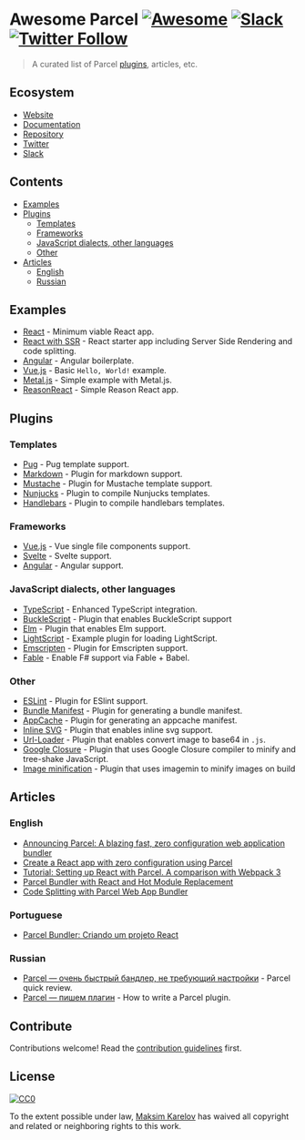 # Awesome Parcel [![Awesome](https://cdn.rawgit.com/sindresorhus/awesome/d7305f38d29fed78fa85652e3a63e154dd8e8829/media/badge.svg)](https://github.com/sindresorhus/awesome) [![Slack](https://slack.parceljs.org/badge.svg)](https://slack.parceljs.org) [![Twitter Follow](https://img.shields.io/twitter/follow/parceljs.svg?style=social)](https://twitter.com/parceljs)

> A curated list of Parcel [plugins](https://www.npmjs.com/search?q=parcel-plugin-), articles, etc.


## Ecosystem
- [Website](https://parceljs.org)
- [Documentation](https://parceljs.org/getting_started.html)
- [Repository](https://github.com/parcel-bundler/parcel)
- [Twitter](https://twitter.com/parceljs)
- [Slack](https://slack.parceljs.org/)


## Contents

- [Examples](#examples)
- [Plugins](#plugins)
    - [Templates](#templates)
    - [Frameworks](#frameworks)
    - [JavaScript dialects, other languages](#javascript-dialects-other-languages)
    - [Other](#other)
- [Articles](#articles)
    - [English](#english)
    - [Russian](#russian)


## Examples

- [React](https://github.com/jaredpalmer/react-parcel-example) - Minimum viable React app.
- [React with SSR](https://github.com/gregtillbrook/react-head-start) - React starter app including Server Side Rendering and code splitting. 
- [Angular](https://github.com/DeMoorJasper/Angular-Parcel-Boilerplate) - Angular boilerplate.
- [Vue.js](https://github.com/parcel-bundler/examples/tree/master/Vue) - Basic `Hello, World!` example.
- [Metal.js](https://github.com/matuzalemsteles/metal-parcel-example) - Simple example with Metal.js.
- [ReasonReact](https://github.com/Raincal/parcel-reason-react-app) - Simple Reason React app.


## Plugins

### Templates

- [Pug](https://github.com/Ty3uK/parcel-plugin-pug) - Pug template support.
- [Markdown](https://github.com/gongpeione/parcel-plugin-markdown) - Plugin for markdown support.
- [Mustache](https://github.com/suuzee/parcel-plugin-mustache) - Plugin for Mustache template support.
- [Nunjucks](https://github.com/devmattrick/parcel-plugin-nunjucks) - Plugin to compile Nunjucks templates.
- [Handlebars](https://github.com/TheBlackBolt/parcel-plugin-handlebars) - Plugin to compile handlebars templates.

### Frameworks

- [Vue.js](https://github.com/BoltDoggy/parcel-plugin-vue) - Vue single file components support.
- [Svelte](https://github.com/DeMoorJasper/parcel-plugin-svelte) - Svelte support.
- [Angular](https://github.com/fathyb/parcel-plugin-angular) - Angular support.

### JavaScript dialects, other languages

- [TypeScript](https://github.com/fathyb/parcel-plugin-typescript) - Enhanced TypeScript integration.
- [BuckleScript](https://github.com/jihchi/parcel-plugin-bucklescript) - Plugin that enables BuckleScript support
- [Elm](https://github.com/ssuman/parcel-plugin-elm) - Plugin that enables Elm support.
- [LightScript](https://github.com/chee/parcel-plugin-lightscript) - Example plugin for loading LightScript.
- [Emscripten](https://github.com/taktod/parcel-plugin-emc) - Plugin for Emscripten support.
- [Fable](https://github.com/slogsdon/parcel-plugin-fable) - Enable F# support via Fable + Babel.

### Other

- [ESLint](https://github.com/BoltDoggy/parcel-plugin-eslint) - Plugin for ESlint support.
- [Bundle Manifest](https://github.com/mugi-uno/parcel-plugin-bundle-manifest) - Plugin for generating a bundle manifest.
- [AppCache](https://github.com/pierredavidbelanger/parcel-plugin-appcache) - Plugin for generating an appcache manifest.
- [Inline SVG](https://github.com/albinotonnina/parcel-plugin-inlinesvg) - Plugin that enables inline svg support.
- [Url-Loader](https://github.com/fansenze/parcel-plugin-url-loader) - Plugin that enables convert image to base64 in `.js`.
- [Google Closure](https://github.com/fathyb/parcel-plugin-closure) - Plugin that uses Google Closure compiler to minify and tree-shake JavaScript.
- [Image minification](https://github.com/DeMoorJasper/parcel-plugin-imagemin) - Plugin that uses imagemin to minify images on build

## Articles

### English

- [Announcing Parcel: A blazing fast, zero configuration web application bundler](https://hackernoon.com/announcing-parcel-a-blazing-fast-zero-configuration-web-application-bundler-feac43aac0f1?source=search_post---------0)
- [Create a React app with zero configuration using Parcel](https://medium.com/@JSNews/create-a-react-app-with-zero-configuration-using-parcel-462aa304bc6b)
- [Tutorial: Setting up React with Parcel. A comparison with Webpack 3](https://www.valentinog.com/blog/tutorial-react-parcel-bundler/)
- [Parcel Bundler with React and Hot Module Replacement](https://medium.com/@d.kang/parcel-bundler-with-react-and-hot-module-replacement-7f92efd25584)
- [Code Splitting with Parcel Web App Bundler](https://hackernoon.com/code-splitting-with-parcel-web-app-bundler-fe06cc3a20da)

### Portuguese

- [Parcel Bundler: Criando um projeto React](https://medium.com/tableless/parcel-bundler-criando-um-projeto-react-1a620a151e34)

### Russian

- [Parcel — очень быстрый бандлер, не требующий настройки](https://habrahabr.ru/post/344486/) - Parcel quick review.
- [Parcel — пишем плагин](https://habrahabr.ru/post/344858/) - How to write a Parcel plugin.


## Contribute

Contributions welcome! Read the [contribution guidelines](contributing.md) first.


## License

[![CC0](https://mirrors.creativecommons.org/presskit/buttons/88x31/svg/cc-zero.svg)](https://creativecommons.org/publicdomain/zero/1.0/)

To the extent possible under law, [Maksim Karelov](https://github.com/Ty3uK) has waived all copyright and
related or neighboring rights to this work.
